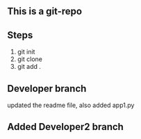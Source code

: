 ## This is a git-repo
## Steps 
1. git init
2. git clone
3. git add .

## Developer branch 

updated the readme file, also added app1.py

## Added Developer2 branch 